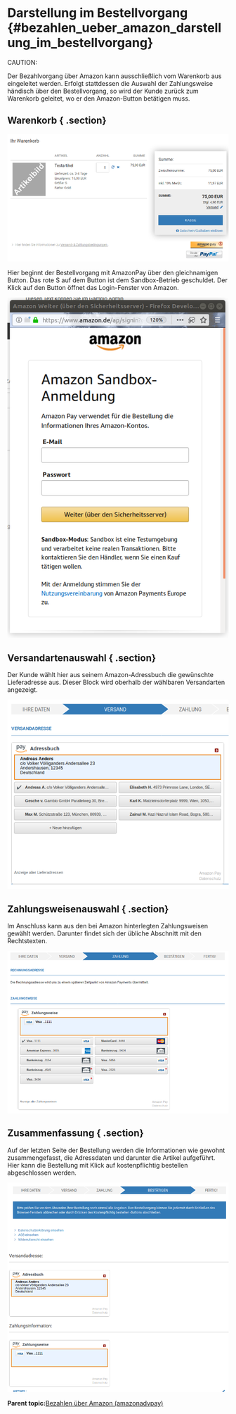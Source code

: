 # Darstellung im Bestellvorgang {#bezahlen_ueber_amazon_darstellung_im_bestellvorgang}

CAUTION:

Der Bezahlvorgang über Amazon kann ausschließlich vom Warenkorb aus eingeleitet werden. Erfolgt stattdessen die Auswahl der Zahlungsweise händisch über den Bestellvorgang, so wird der Kunde zurück zum Warenkorb geleitet, wo er den Amazon-Button betätigen muss.

## Warenkorb { .section}

![](Bilder/amazonadv-20180920_010.png "Anzeige des AmazonPay-Buttons im Warenkorb")

Hier beginnt der Bestellvorgang mit AmazonPay über den gleichnamigen Button. Das rote S auf dem Button ist dem Sandbox-Betrieb geschuldet. Der Klick auf den Button öffnet das Login-Fenster von Amazon.

![](Bilder/amazonadv-20180920_011.png "Amazon Login-Fenster")

## Versandartenauswahl { .section}

Der Kunde wählt hier aus seinem Amazon-Adressbuch die gewünschte Lieferadresse aus. Dieser Block wird oberhalb der wählbaren Versandarten angezeigt.

![](Bilder/amazonadv-20180920_012.png "Amazon-Adressbuch")

## Zahlungsweisenauswahl { .section}

Im Anschluss kann aus den bei Amazon hinterlegten Zahlungsweisen gewählt werden. Darunter findet sich der übliche Abschnitt mit den Rechtstexten.

![](Bilder/amazonadv-20180920_013.png "bei Amazon hinterlegte Zahlungsweisen")

## Zusammenfassung { .section}

Auf der letzten Seite der Bestellung werden die Informationen wie gewohnt zusammengefasst, die Adressdaten und darunter die Artikel aufgeführt. Hier kann die Bestellung mit Klick auf kostenpflichtig bestellen abgeschlossen werden.

![](Bilder/amazonadv-20180920_014.png "Bestellzusammenfassung")

**Parent topic:**[Bezahlen über Amazon \(amazonadvpay\)](7_2_4_BezahlenUeberAmazon.md)

